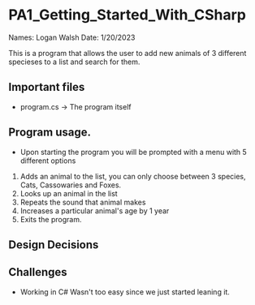 # PA1_Getting_Started_With_CSharp
Names: Logan Walsh
Date: 1/20/2023

This is a program that allows the user to add new animals of 3 different specieses to a list and search for them. 

## Important files
* program.cs -> The program itself

## Program usage.
* Upon starting the program you will be prompted with a menu with 5 different options
1. Adds an animal to the list, you can only choose between 3 species, Cats, Cassowaries and Foxes.
2. Looks up an animal in the list
3. Repeats the sound that animal makes
4. Increases a particular animal's age by 1 year
5. Exits the program.

## Design Decisions

## Challenges 

* Working in C# Wasn't too easy since we just started leaning it.
